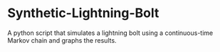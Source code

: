 # Synthetic-Lightning-Bolt
A python script that simulates a lightning bolt using a continuous-time Markov chain and graphs the results. 
